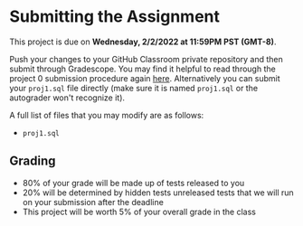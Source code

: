 # Submitting the Assignment

This project is due on **Wednesday, 2/2/2022 at 11:59PM PST (GMT-8)**.

Push your changes to your GitHub Classroom private repository and then submit through Gradescope. You may find it helpful to read through the project 0 submission procedure again [here](../proj0/submitting.md). Alternatively you can submit your `proj1.sql` file directly \(make sure it is named `proj1.sql` or the autograder won't recognize it\).

A full list of files that you may modify are as follows:

* `proj1.sql`

## Grading

* 80% of your grade will be made up of tests released to you
* 20% will be determined by hidden tests unreleased tests that we will run on your submission after the deadline
* This project will be worth 5% of your overall grade in the class

